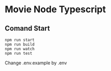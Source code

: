 # Movie Node Typescript

## Comand Start
```
npm run start
npm run build
npm run watch
npm run test
```

Change .env.example by .env
